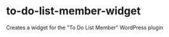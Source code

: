 to-do-list-member-widget
========================

Creates a widget for the "To Do List Member" WordPress plugin
